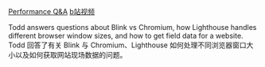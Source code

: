 [Performance Q&A](https://frontendmasters.com/courses/web-perf/performance-q-a/)
[b站视频](https://www.bilibili.com/video/BV1s34y1r7hB?p=15&vd_source=22af953ea4c09540ad1966711a2d53f0)

Todd answers questions about Blink vs Chromium, how Lighthouse handles different browser window sizes, and how to get field data for a website.  
Todd 回答了有关 Blink 与 Chromium、Lighthouse 如何处理不同浏览器窗口大小以及如何获取网站现场数据的问题。
